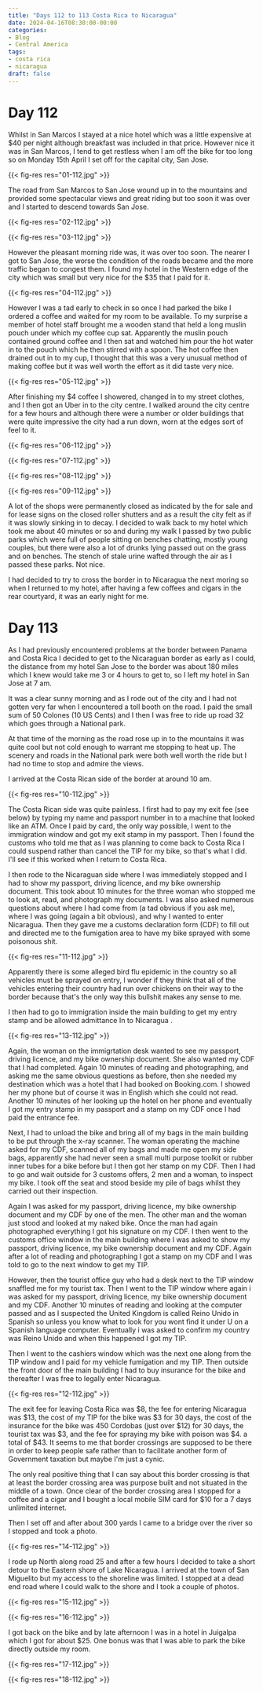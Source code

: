 ```yaml
---
title: "Days 112 to 113 Costa Rica to Nicaragua"
date: 2024-04-16T08:30:00-00:00
categories:
- Blog
- Central America
tags:
- costa rica
- nicaragua
draft: false
---
```


# Day 112

Whilst in San Marcos I stayed at a nice hotel which was a little expensive at $40 per night although breakfast was included in that price. However nice it was in San Marcos, I tend to get restless when I am off the bike for too long so on Monday 15th April I set off for the capital city, San Jose.

{{< fig-res res="01-112.jpg" >}}

<!--more-->

The road from San Marcos to San Jose wound up in to the mountains and provided some spectacular views and great riding but too soon it was over and I started to descend towards San Jose. 

{{< fig-res res="02-112.jpg" >}}

{{< fig-res res="03-112.jpg" >}}

However the pleasant morning ride was, it was over too soon. The nearer I got to San Jose, the worse the condition of the roads became and the more traffic began to congest them. I found my hotel in the Western edge of the city which was small but very nice for the $35 that I paid for it.

{{< fig-res res="04-112.jpg" >}}

However I was a tad early to check in so once I had parked the bike I ordered a coffee and waited for my room to be available. To my surprise a member of hotel staff brought me a wooden stand that held a long muslin pouch under which my coffee cup sat. Apparently the muslin pouch contained ground coffee and I then sat and watched him pour the hot water in to the pouch which he then stirred with a spoon. The hot coffee then drained out in to my cup, I thought that this was a very unusual method of making coffee but it was well worth the effort as it did taste very nice.

{{< fig-res res="05-112.jpg" >}}

 After finishing my $4 coffee I showered, changed in to my street clothes, and I then got an Uber in to the city centre. I walked around the city centre for a few hours and although there were a number or older buildings that were quite impressive the city had a run down, worn at the edges sort of feel to it. 

{{< fig-res res="06-112.jpg" >}}

{{< fig-res res="07-112.jpg" >}}

{{< fig-res res="08-112.jpg" >}}

{{< fig-res res="09-112.jpg" >}}

 A lot of the shops were permanently closed as indicated by the for sale and for lease signs on the closed roller shutters and as a result the city felt as if it was slowly sinking in to decay. I decided to walk back to my hotel which took me about 40 minutes or so and during my walk I passed by two public parks which were full of people sitting on benches chatting, mostly young couples, but there were also a lot of drunks lying passed out on the grass and on benches. The stench of stale urine wafted through the air as I passed these parks. Not nice.

 I had decided to try to cross the border in to Nicaragua the next moring so when I returned to my hotel, after having a few coffees and cigars in the rear courtyard, it was an early night for me.

# Day 113

As I had previously encountered problems at the border between Panama and Costa Rica I decided to get to the Nicaraguan border as early as I could, the distance from my hotel San Jose to the border was about 180 miles which I knew would take me 3 or 4 hours to get to, so I left my hotel in San Jose at 7 am. 

It was a clear sunny morning and as I rode out of the city and I had not gotten very far when I encountered a toll booth on the road. I paid the small sum of 50 Colones (10 US Cents) and I then I was free to ride up road 32 which goes through a National park. 

At that time of the morning as the road rose up in to the mountains it was quite cool but not cold enough to warrant me stopping to heat up. The scenery and roads in the National park were both well worth the ride but I had no time to stop and admire the views. 

I arrived at the Costa Rican side of the border at around 10 am.

{{< fig-res res="10-112.jpg" >}}

The Costa Rican side was quite painless. I first had to pay my exit fee (see below) by typing my name and passport number in to a machine that looked like an ATM. Once I paid by card, the only way possible, I went to the immigration window and got my exit stamp in my passport. Then I found the customs who told me that as I was planning to come back to Costa Rica I could suspend rather than cancel the TIP for my bike, so that's what I did. I'll see if this worked when I return to Costa Rica.

I then rode to the Nicaraguan side where I was immediately stopped and I had to show my passport, driving licence, and my bike ownership document. This took about 10 minutes for the three woman who stopped me to look at, read, and photograph my documents. I was also asked numerous questions about where I had come from (a tad obvious if you ask me), where I was going (again a bit obvious), and why I wanted to enter Nicaragua. Then they gave me a customs declaration form (CDF) to fill out and directed me to the fumigation area to have my bike sprayed with some poisonous shit.

{{< fig-res res="11-112.jpg" >}}

Apparently there is some alleged bird flu epidemic in the country so all vehicles must be sprayed on entry, I wonder if they think that all of the vehicles entering their country had run over chickens on their way to the border because that's the only way this bullshit makes any sense to me.

I then had to go to immigration inside the main building to get my entry stamp and be allowed admittance In to Nicaragua . 

{{< fig-res res="13-112.jpg" >}}

Again, the woman on the immigrtation desk wanted to see my passport, driving licence, and my bike ownership document. She also wanted my CDF that I had completed. Again 10 minutes of reading and photographing, and asking me the same obvious questions as before, then she needed my destination which was a hotel that I had booked on Booking.com. I showed her my phone but of course it was in English which she could not read. Another 10 minutes of her looking up the hotel on her phone and eventually I got my entry stamp in my passport and a stamp on my CDF once I had paid the entrance fee.

Next, I had to unload the bike and bring all of my bags in the main building to be put through the x-ray scanner. The woman operating the machine asked for my CDF, scanned all of my bags and made me open my side bags, apparently she had never seen a small multi purpose toolkit or rubber inner tubes for a bike before but I then got her stamp on my CDF. Then I had to go and wait outside for 3 customs offers, 2 men and a woman, to inspect my bike. I took off the seat and stood beside my pile of bags whilst they carried out their inspection. 

Again I was asked for my passport, driving licence, my bike ownership document and my CDF by one of the men. The other man and the woman just stood and looked at my naked bike. Once the man had again photographed everything I got his signature on my CDF. I then went to the customs office window in the main building where I was asked to show my passport, driving licence, my bike ownership document and my CDF. Again after a lot of reading and photographing I got a stamp on my CDF and I was told to go to the next window to get my TIP.

However, then the tourist office guy who had a desk next to the TIP window snaffled me for my tourist tax. Then I went to the TIP window where again i was asked for my passport, driving licence, my bike ownership document and my CDF. Another 10 minutes of reading and looking at the computer passed and as I suspected the United Kingdom is called Reino Unido in Spanish so unless you know what to look for you wont find it under U on a Spanish language computer. Eventually i was asked to confirm my country was Reino Unido and when this happened I got my TIP.

Then I went to the cashiers window which was the next one along from the TIP window and I paid for my vehicle fumigation and my TIP. Then outside the front door of the main building I had to buy insurance for the bike and thereafter I was free to legally enter Nicaragua.

{{< fig-res res="12-112.jpg" >}}

The exit fee for leaving Costa Rica was $8, the fee for entering Nicaragua was $13, the cost of my TIP for the bike was $3 for 30 days, the cost of the insurance for the bike was 450 Cordobas (just over $12) for 30 days, the tourist tax was $3, and the fee for spraying my bike with poison was $4. a total of $43. It seems to me that border crossings are supposed to be there in order to keep people safe rather than to facilitate another form of Government taxation but maybe I'm just a cynic.

The only real positive thing that I can say about this border crossing is that at least the border crossing area was purpose built and not situated in the middle of a town. Once clear of the border crossing area I stopped for a coffee and a cigar and I bought a local mobile SIM card for $10 for a 7 days unlimited internet.

Then I set off and after about 300 yards I came to a bridge over the river so I stopped and took a photo.

{{< fig-res res="14-112.jpg" >}}

I rode up North along road 25 and after a few hours I decided to take a short detour to the Eastern shore of Lake Nicaragua. I arrived at the town of San Miguelito but my access to the shoreline was limited. I stopped at a dead end road where I could walk to the shore and I took a couple of photos. 

{{< fig-res res="15-112.jpg" >}}

{{< fig-res res="16-112.jpg" >}}

I got back on the bike and by late afternoon I was in a hotel in Juigalpa which I got for about $25. One bonus was that I was able to park the bike directly outside my room.

{{< fig-res res="17-112.jpg" >}}

{{< fig-res res="18-112.jpg" >}}